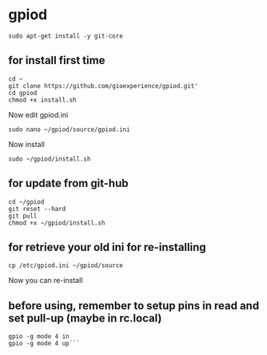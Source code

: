 # gpiod

```sudo apt-get install -y git-core```

## for install first time

```
cd ~
git clone https://github.com/gioexperience/gpiod.git'
cd gpiod
chmod +x install.sh
```

Now edit gpiod.ini

```
sudo nano ~/gpiod/source/gpiod.ini
```

Now install

```
sudo ~/gpiod/install.sh
```


## for update from git-hub

```
cd ~/gpiod
git reset --hard
git pull
chmod +x ~/gpiod/install.sh
```

## for retrieve your old ini for re-installing

```
cp /etc/gpiod.ini ~/gpiod/source
```
Now you can re-install

## before using, remember to setup pins in read and set pull-up (maybe in rc.local)

```sudo nano /etc/rc.local
gpio -g mode 4 in
gpio -g mode 4 up```


